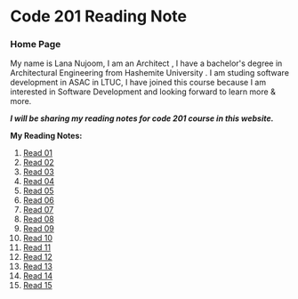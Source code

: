 # Code 201 Reading Note

### Home Page

 My name is Lana Nujoom, I am an Architect , I have a bachelor's degree in Architectural Engineering from Hashemite University . I am studing  software development in ASAC in LTUC, I have joined this course because I am interested in Software Development and looking forward to learn more & more.
 
 ***I will be sharing my reading notes for code 201 course in this website.***
 
 **My Reading Notes:**
 
1. [ Read 01 ]( https://lananujoom.github.io/reading_notes/read01)
2. [ Read 02 ]( https://lananujoom.github.io/reading_notes/read02)
2. [ Read 03 ]( https://lananujoom.github.io/reading_notes/read03)
2. [ Read 04 ]( https://lananujoom.github.io/reading_notes/read04)
2. [ Read 05 ]( https://lananujoom.github.io/reading_notes/read05)
2. [ Read 06 ]( https://lananujoom.github.io/reading_notes/read06)
2. [ Read 07 ]( https://lananujoom.github.io/reading_notes/read07)
2. [ Read 08 ]( https://lananujoom.github.io/reading_notes/read08)
2. [ Read 09 ]( https://lananujoom.github.io/reading_notes/read09)
2. [ Read 10 ]( https://lananujoom.github.io/reading_notes/read10)
2. [ Read 11 ]( https://lananujoom.github.io/reading_notes/read11)
2. [ Read 12 ]( https://lananujoom.github.io/reading_notes/read12)
2. [ Read 13 ]( https://lananujoom.github.io/reading_notes/read13)
2. [ Read 14 ]( https://lananujoom.github.io/reading_notes/read14)
2. [ Read 15 ]( https://lananujoom.github.io/reading_notes/read15)

